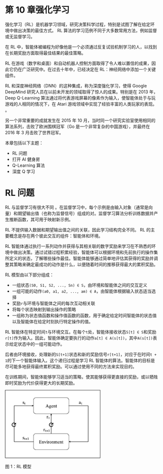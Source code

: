 # 第 10 章强化学习

强化学习（RL）是机器学习领域，研究决策科学过程，特别是试图了解在给定环境中做出决策的最佳方式。 RL 算法的学习范例不同于大多数常用方法，例如监督或无监督学习。

在 RL 中，智能体被编程为好像他是一个必须通过反复试验机制学习的人，以找到在长期奖励方面取得最佳结果的最佳策略。

RL 在游戏（数字和桌面）和自动机器人控制方面取得了令人难以置信的成果，因此它仍在广泛研究中。在过去十年中，已经决定在 RL：神经网络中添加一个关键组件。

RL 和深度神经网络（DNN）的这种集成，称为深度强化学习，使得 Google DeepMind 研究人员在以前未开发的领域取得了惊人的成果。特别是在 2013 年，Deep Q-Learning 算法通过将代表游戏屏幕的像素作为输入，使智能体处于与玩游戏的人相同的情况下，在 Atari 游戏领域中实现了经验丰富的人类玩家的表现。 。

另一个非常重要的成就发生在 2015 年 10 月，当时同一个研究实验室使用相同的算法系列，击败了欧洲围棋冠军（Go 是一个非常复杂的中国游戏），并最终在 2016 年 3 月击败了世界冠军。

本章包括以下主题：

*   RL 问题
*   打开 AI 健身房
*   Q-Learning 算法
*   深度 Q 学习

# RL 问题

RL 与监督学习有很大不同  。在监督学习中，每个示例是由输入对象（通常是向量）和期望输出值（也称为监督信号）组成的对。监督学习算法分析训练数据并产生推断函数，其可用于映射新示例。

RL 不提供输入数据和期望输出值之间的关联，因此学习结构完全不同。 RL 的主要概念是存在两个彼此交互的组件：智能体和环境。

RL 智能体通过执行一系列动作并获得与其相关联的数字奖励来学习在不熟悉的环境中做出决策。通过试错过程积累经验，智能体可以根据环境和先前执行的操作集所定义的状态，了解哪些操作最佳。智能体能够通过简单地评估其获得的奖励并调整其策略来确定最成功的动作是什么，以便随着时间的推移获得最大的累积奖励。

RL 模型由以下部分组成：

*   一组状态`(S0, S1, S2, ..., Sn) ∈ S`，由环境和智能体之间的交互定义
*   一组可能的动作`(a0, a1, a2, ..., am) ∈ A`，由智能体根据输入状态适当选择
*   奖励`r`与环境与智能体之间的每次互动相关联
*   将每个状态映射到输出操作的策略
*   一组称为状态值函数和操作值函数的函数，用于确定给定时间智能体的状态值以及智能体在给定时刻执行特定操作的值。

RL 智能体在特定时间`t`与环境交互。在每个`t`处，智能体接收状态`S[t] ∈ S`和奖励`r[t]`作为输入。因此，智能体确定要执行的动作`a[t] ∈ A(s[t])`，其中`A(s[t])`表示给定状态中的一组可能动作。

后者由环境接收，处理新的`S[t+1]`状态和新的奖励信号`r[t+1]`，对应于在时间`t + 1`的下一个智能体输入。这个递归过程是学习 RL 智能体的算法。智能体的目标是尽可能多地获得最终累积奖励。可以通过使用不同的方法来实现目的。

在训练期间，智能体能够学习适当的策略，使其能够获得更直接的奖励，或以牺牲即时奖励为代价获得更大的长期奖励。

![The RL problem](img/B09698_10_01.jpg)

图 1：RL 模型